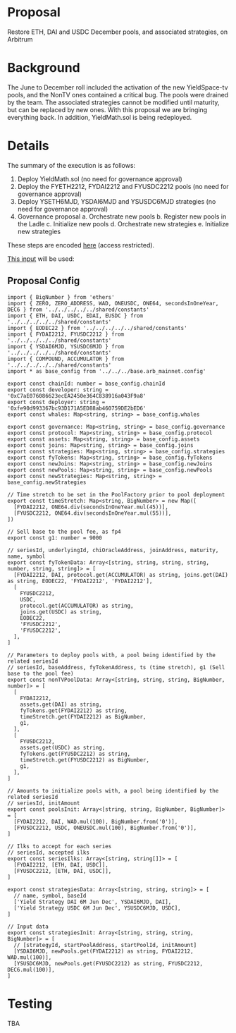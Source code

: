 # Proposal

Restore ETH, DAI and USDC December pools, and associated strategies, on Arbitrum

# Background

The June to December roll included the activation of the new YieldSpace-tv pools, and the NonTV ones contained a critical bug. The pools were drained by the team. The associated strategies cannot be modified until maturity, but can be replaced by new ones. With this proposal we are bringing everything back. In addition, YieldMath.sol is being redeployed.

# Details

The summary of the execution is as follows:

1. Deploy YieldMath.sol (no need for governance approval)
2. Deploy the FYETH2212, FYDAI2212 and FYUSDC2212 pools (no need for governance approval)
3. Deploy YSETH6MJD, YSDAI6MJD and YSUSDC6MJD strategies (no need for governance approval)
4. Governance proposal
   a. Orchestrate new pools
   b. Register new pools in the Ladle
   c. Initialize new pools
   d. Orchestrate new strategies
   e. Initialize new strategies

These steps are encoded [here](https://github.com/yieldprotocol/environments-v2/tree/main/scripts/governance/add/addSeries/addNonTvSeries) (access restricted).

[This input](https://github.com/yieldprotocol/environments-v2/blob/8cbc62a1418405da28c007907be3f1994ea00195/scripts/governance/add/addSeries/addNonTvSeries/addNonTvSeries.arbitrum.config.ts) will be used:

## Proposal Config

```
import { BigNumber } from 'ethers'
import { ZERO, ZERO_ADDRESS, WAD, ONEUSDC, ONE64, secondsInOneYear, DEC6 } from '../../../../../shared/constants'
import { ETH, DAI, USDC, EDAI, EUSDC } from '../../../../../shared/constants'
import { EODEC22 } from '../../../../../shared/constants'
import { FYDAI2212, FYUSDC2212 } from '../../../../../shared/constants'
import { YSDAI6MJD, YSUSDC6MJD } from '../../../../../shared/constants'
import { COMPOUND, ACCUMULATOR } from '../../../../../shared/constants'
import * as base_config from '../../../base.arb_mainnet.config'

export const chainId: number = base_config.chainId
export const developer: string = '0xC7aE076086623ecEA2450e364C838916a043F9a8'
export const deployer: string = '0xfe90d993367bc93D171A5ED88ab460759DE2bED6'
export const whales: Map<string, string> = base_config.whales

export const governance: Map<string, string> = base_config.governance
export const protocol: Map<string, string> = base_config.protocol
export const assets: Map<string, string> = base_config.assets
export const joins: Map<string, string> = base_config.joins
export const strategies: Map<string, string> = base_config.strategies
export const fyTokens: Map<string, string> = base_config.fyTokens
export const newJoins: Map<string, string> = base_config.newJoins
export const newPools: Map<string, string> = base_config.newPools
export const newStrategies: Map<string, string> = base_config.newStrategies

// Time stretch to be set in the PoolFactory prior to pool deployment
export const timeStretch: Map<string, BigNumber> = new Map([
  [FYDAI2212, ONE64.div(secondsInOneYear.mul(45))],
  [FYUSDC2212, ONE64.div(secondsInOneYear.mul(55))],
])

// Sell base to the pool fee, as fp4
export const g1: number = 9000

// seriesId, underlyingId, chiOracleAddress, joinAddress, maturity, name, symbol
export const fyTokenData: Array<[string, string, string, string, number, string, string]> = [
  [FYDAI2212, DAI, protocol.get(ACCUMULATOR) as string, joins.get(DAI) as string, EODEC22, 'FYDAI2212', 'FYDAI2212'],
  [
    FYUSDC2212,
    USDC,
    protocol.get(ACCUMULATOR) as string,
    joins.get(USDC) as string,
    EODEC22,
    'FYUSDC2212',
    'FYUSDC2212',
  ],
]

// Parameters to deploy pools with, a pool being identified by the related seriesId
// seriesId, baseAddress, fyTokenAddress, ts (time stretch), g1 (Sell base to the pool fee)
export const nonTVPoolData: Array<[string, string, string, BigNumber, number]> = [
  [
    FYDAI2212,
    assets.get(DAI) as string,
    fyTokens.get(FYDAI2212) as string,
    timeStretch.get(FYDAI2212) as BigNumber,
    g1,
  ],
  [
    FYUSDC2212,
    assets.get(USDC) as string,
    fyTokens.get(FYUSDC2212) as string,
    timeStretch.get(FYUSDC2212) as BigNumber,
    g1,
  ],
]

// Amounts to initialize pools with, a pool being identified by the related seriesId
// seriesId, initAmount
export const poolsInit: Array<[string, string, BigNumber, BigNumber]> = [
  [FYDAI2212, DAI, WAD.mul(100), BigNumber.from('0')],
  [FYUSDC2212, USDC, ONEUSDC.mul(100), BigNumber.from('0')],
]

// Ilks to accept for each series
// seriesId, accepted ilks
export const seriesIlks: Array<[string, string[]]> = [
  [FYDAI2212, [ETH, DAI, USDC]],
  [FYUSDC2212, [ETH, DAI, USDC]],
]

export const strategiesData: Array<[string, string, string]> = [
  // name, symbol, baseId
  ['Yield Strategy DAI 6M Jun Dec', YSDAI6MJD, DAI],
  ['Yield Strategy USDC 6M Jun Dec', YSUSDC6MJD, USDC],
]

// Input data
export const strategiesInit: Array<[string, string, string, BigNumber]> = [
  // [strategyId, startPoolAddress, startPoolId, initAmount]
  [YSDAI6MJD, newPools.get(FYDAI2212) as string, FYDAI2212, WAD.mul(100)],
  [YSUSDC6MJD, newPools.get(FYUSDC2212) as string, FYUSDC2212, DEC6.mul(100)],
]
```

# Testing

TBA